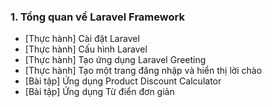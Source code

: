 ### 1. Tổng quan về Laravel Framework

- [Thực hành] Cài đặt Laravel
- [Thực hành] Cấu hình Laravel
- [Thực hành] Tạo ứng dụng Laravel Greeting
- [Thực hành] Tạo một trang đăng nhập và hiển thị lời chào
- [Bài tập] Ứng dụng Product Discount Calculator
- [Bài tập] Ứng dụng Từ điển đơn giản

